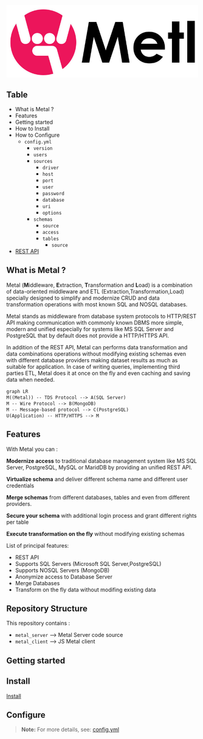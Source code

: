 ![](metal-logo.png)


## **Table**
* What is Metal ?
* Features
* Getting started
* How to Install
* How to Configure
  * `config.yml`
    * `version`
    * `users`
    * `sources`
      * `driver`
      * `host`
      * `port`
      * `user`
      * `password`
      * `database`
      * `uri`
      * `options`
    * `schemas`
      * `source`
      * `access`
      * `tables`
        * `source`
* [REST API](rest_api.md)

## **What is Metal ?**
Metal (**M**iddleware, **E**xtraction, **T**ransformation and **L**oad) is a combination of data-oriented middleware and ETL (Extraction,Transformation,Load) specially designed to simplify and modernize CRUD and data transformation operations with most known SQL and NOSQL databases.

Metal stands as middleware from database system protocols to HTTP/REST API making communication with commonly known DBMS more simple, modern and unified especially for systems like MS SQL Server and PostgreSQL that by default does not provide a HTTP/HTTPS API.

In addition of the REST API, Metal can performs data transformation and data combinations operations without modifying existing schemas even with different database providers making dataset results as much as suitable for application. In case of writing queries, implementing third parties ETL, Metal does it at once on the fly and even caching and saving data when needed.
```mermaid
graph LR
M((Metal)) -- TDS Protocol --> A(SQL Server)
M -- Wire Protocol --> B(MongoDB)
M -- Message-based protocol --> C(PostgreSQL)
U(Application) -- HTTP/HTTPS --> M
```

## **Features**
With Metal you can  :

**Modernize access** to traditional database management system like MS SQL Server, PostgreSQL, MySQL or MaridDB by providing an unified REST API.

**Virtualize schema** and deliver different schema name and different user credentials

**Merge schemas** from different databases, tables and even from different providers.

**Secure your schema** with additional login process and grant different rights per table

**Execute transformation on the fly** without modifying existing schemas


List of principal features:

* REST API
* Supports SQL Servers (Microsoft SQL Server,PostgreSQL)
* Supports NOSQL Servers (MongoDB)
* Anonymize access to Database Server
* Merge Databases
* Transform on the fly data without modifing existing data

## **Repository Structure**

This repository contains :

- `metal_server` --> Metal Server code source 
- `metal_client` --> JS Metal client 

## **Getting started**


## **Install**
[Install](install.md)

## **Configure**


> **Note:**
> For more details, see: [config.yml](config.yml.md)


  
  
  
  



